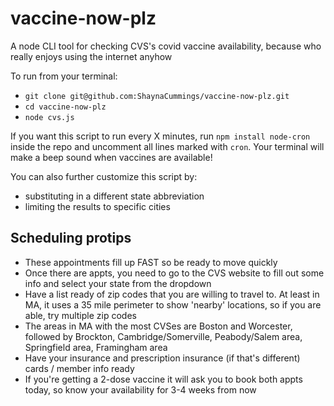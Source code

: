 # vaccine-now-plz

A node CLI tool for checking CVS's covid vaccine availability, because who really enjoys using the internet anyhow

To run from your terminal:
- `git clone git@github.com:ShaynaCummings/vaccine-now-plz.git`
- `cd vaccine-now-plz`
- `node cvs.js`

If you want this script to run every X minutes, run `npm install node-cron` inside the repo and uncomment all lines marked with `cron`. Your terminal will make a beep sound when vaccines are available!

You can also further customize this script by: 
- substituting in a different state abbreviation
- limiting the results to specific cities

## Scheduling protips

- These appointments fill up FAST so be ready to move quickly
- Once there are appts, you need to go to the CVS website to fill out some info and select your state from the dropdown
- Have a list ready of zip codes that you are willing to travel to. At least in MA, it uses a 35 mile perimeter to show 'nearby' locations, so if you are able, try multiple zip codes
- The areas in MA with the most CVSes are Boston and Worcester, followed by Brockton, Cambridge/Somerville, Peabody/Salem area, Springfield area, Framingham area
- Have your insurance and prescription insurance (if that's different) cards / member info ready
- If you're getting a 2-dose vaccine it will ask you to book both appts today, so know your availability for 3-4 weeks from now